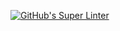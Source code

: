 [![GitHub's Super Linter](https://github.com/ICS20-Programming-Anita-K/Unit1-06-HTML-Favicon/workflows/GitHub's%20Super%20Linter/badge.svg)](https://github.com/ICS20-Programming-Anita-K/Unit1-06-HTML-Favicon/actions)